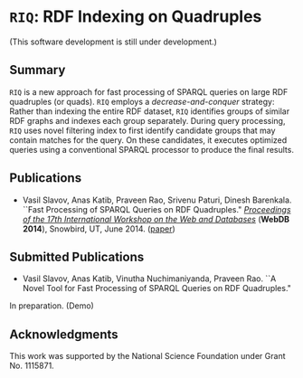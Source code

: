 # `RIQ`: RDF Indexing on Quadruples
(This software development is still under development.)

## Summary

`RIQ` is a new approach for fast processing of SPARQL queries on large
RDF quadruples (or quads). `RIQ` employs a *decrease-and-conquer*
strategy: Rather than indexing the entire RDF dataset, `RIQ` identifies
groups of similar RDF graphs and indexes each group separately. During
query processing, `RIQ` uses novel filtering index to first identify
candidate groups that may contain matches for the query. On these
candidates, it executes optimized queries using a conventional SPARQL
processor to produce the final results.

## Publications


* Vasil Slavov, Anas Katib, Praveen Rao, Srivenu Paturi, Dinesh
Barenkala. ``Fast Processing of SPARQL Queries on RDF Quadruples."
[*Proceedings of the 17th International Workshop on the Web and
Databases*](http://webdb2014.eecs.umich.edu/) (**WebDB 2014**),
Snowbird, UT, June 2014.
([paper](http://r.web.umkc.edu/raopr/riq-webdb2014.pdf))


## Submitted Publications
* Vasil Slavov, Anas Katib, Vinutha Nuchimaniyanda, Praveen Rao. ``A
Novel Tool for Fast Processing of SPARQL Queries on RDF Quadruples."

In preparation. (Demo)

## Acknowledgments

This work was supported by the National Science Foundation under
Grant No. 1115871.
